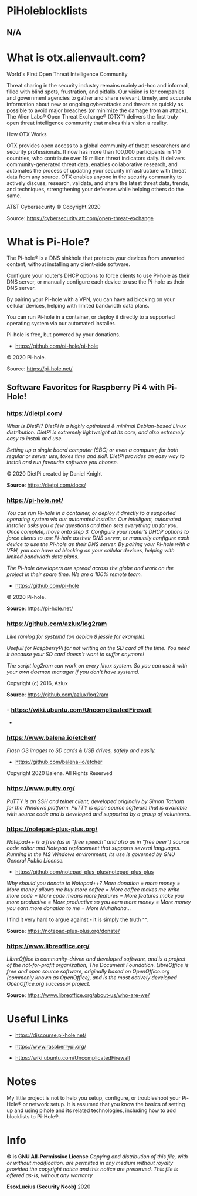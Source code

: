# PiHoleblocklists


## N/A


# What is otx.alienvault.com?

World's First Open Threat Intelligence Community

Threat sharing in the security industry remains mainly ad-hoc and informal, filled with blind spots, frustration, and pitfalls. Our vision is for companies and government agencies to gather and share relevant, timely, and accurate information about new or ongoing cyberattacks and threats as quickly as possible to avoid major breaches (or minimize the damage from an attack). The Alien Labs® Open Threat Exchange® (OTX™) delivers the first truly open threat intelligence community that makes this vision a reality.

How OTX Works

OTX provides open access to a global community of threat researchers and security professionals. It now has more than 100,000 participants in 140 countries, who contribute over 19 million threat indicators daily. It delivers community-generated threat data, enables collaborative research, and automates the process of updating your security infrastructure with threat data from any source. OTX enables anyone in the security community to actively discuss, research, validate, and share the latest threat data, trends, and techniques, strengthening your defenses while helping others do the same.

AT&T Cybersecurity © Copyright 2020

Source: https://cybersecurity.att.com/open-threat-exchange


# What is Pi-Hole?

The Pi-hole® is a DNS sinkhole that protects your devices from unwanted content, without installing any client-side software.

Configure your router’s DHCP options to force clients to use Pi-hole as their DNS server, or manually configure each device​ to use the Pi-hole as their DNS server.

By pairing your Pi-hole with a VPN, you can have ad blocking on your cellular devices, helping with limited bandwidth data plans.

You can run Pi-hole in a container, or deploy it directly to a supported operating system via our automated installer.

Pi-hole is free, but powered by your donations.

- https://github.com/pi-hole/pi-hole

© 2020 Pi-hole.

Source: https://pi-hole.net/


## Software Favorites for Raspberry Pi 4 with Pi-Hole!


### https://dietpi.com/

*What is DietPi?*
*DietPi is a highly optimised & minimal Debian-based Linux distribution. DietPi is extremely lightweight at its core, and also extremely easy to install and use.*

*Setting up a single board computer (SBC) or even a computer, for both regular or server use, takes time and skill. DietPi provides an easy way to install and run favourite software you choose.*

© 2020 DietPi created by Daniel Knight

**Source**: https://dietpi.com/docs/


### https://pi-hole.net/
*You can run Pi-hole in a container, or deploy it directly to a supported operating system via our automated installer.*
*Our intelligent, automated installer asks you a few questions and then sets everything up for you.  Once complete, move onto step 3.*
*Configure your router’s DHCP options to force clients to use Pi-hole as their DNS server, or manually configure each device​ to use the Pi-hole as their DNS server.*
*By pairing your Pi-hole with a VPN, you can have ad blocking on your cellular devices, helping with limited bandwidth data plans.*

*The Pi-hole developers are spread across the globe and work on the project in their spare time.  We are a 100% remote team.*

- https://github.com/pi-hole

©  2020 Pi-hole.  

**Source**: https://pi-hole.net/


### https://github.com/azlux/log2ram

*Like ramlog for systemd (on debian 8 jessie for example).*

*Usefull for RaspberryPi for not writing on the SD card all the time. You need it because your SD card doesn't want to suffer anymore!*

*The script log2ram can work on every linux system. So you can use it with your own daemon manager if you don't have systemd.*

Copyright (c) 2016, Azlux

**Source**: https://github.com/azlux/log2ram


### - https://wiki.ubuntu.com/UncomplicatedFirewall

*


### https://www.balena.io/etcher/
*Flash OS images to SD cards & USB drives, safely and easily.*

- https://github.com/balena-io/etcher

Copyright 2020 Balena. All Rights Reserved


### https://www.putty.org/
*PuTTY is an SSH and telnet client, developed originally by Simon Tatham for the Windows platform. PuTTY is open source software that is available with source code and is developed and supported by a group of volunteers.*


### https://notepad-plus-plus.org/
*Notepad++ is a free (as in “free speech” and also as in “free beer”) source code editor and Notepad replacement that supports several languages. Running in the MS Windows environment, its use is governed by GNU General Public License.*

- https://github.com/notepad-plus-plus/notepad-plus-plus

*Why should you donate to Notepad++?*
*More donation = more money = More money allows me buy more coffee = More coffee makes me write more code = More code means more features = More features make you more productive = More productive so you earn more money = More money you earn more donation to me = More Muhahaha…*

I find it very hard to argue against - it is simply the truth ^^.

**Source**: https://notepad-plus-plus.org/donate/


### https://www.libreoffice.org/
*LibreOffice is community-driven and developed software, and is a project of the not-for-profit organization, The Document Foundation. LibreOffice is free and open source software, originally based on OpenOffice.org (commonly known as OpenOffice), and is the most actively developed OpenOffice.org successor project.*

**Source**: https://www.libreoffice.org/about-us/who-are-we/


# Useful Links
- https://discourse.pi-hole.net/

- https://www.raspberrypi.org/

- https://wiki.ubuntu.com/UncomplicatedFirewall


# Notes
My little project is not to help you setup, configure, or troubleshoot your Pi-Hole® or network setup. It is assumed that you know the basics of setting up and using pihole and its related technologies, including how to add blocklists to Pi-Hole®. 


# Info
**© is GNU All-Permissive License**
*Copying and distribution of this file, with or without modification,
are permitted in any medium without royalty provided the copyright
notice and this notice are preserved.  This file is offered as-is,
without any warranty*

**EsoxLucius (Security Noob)** 2020
